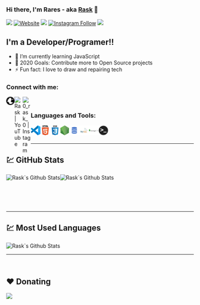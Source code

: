 ### Hi there, I'm Rares - aka [Rask][website] 👋

![](https://img.shields.io/badge/OS-Linux-informational?style=for-the-badge&logo=linux&logoColor=white&color=red)
[![Website](https://img.shields.io/website?label=Rask.tk&style=for-the-badge&url=https%3A%2F%2Frask.tk)](https://rask.tk)
![](https://img.shields.io/badge/Shell-Bash-informational?style=for-the-badge&logo=gnu-bash&logoColor=white&color=red)
[![Instagram Follow](https://img.shields.io/badge/Instagram-E4405F?style=for-the-badge&logo=instagram&logoColor=white)](https://www.instagram.com/0_rask_0/)
[![](https://img.shields.io/badge/YouTube-FF0000?style=for-the-badge&logo=youtube&logoColor=white)](https://www.youtube.com/channel/UC1eYZ-3az-5t2EA6tUnP92g)

## I'm a Developer/Programer!!

- 🌱 I’m currently learning JavaScript 
- 🥅 2020 Goals: Contribute more to Open Source projects
- ⚡ Fun fact: I love to draw and repairing tech

### Connect with me:

[<img align="left" alt="rask.tk" width="22px" src="https://raw.githubusercontent.com/iconic/open-iconic/master/svg/globe.svg" />][website]
[<img align="left" alt="Rask | YouTube" width="22px" src="https://cdn.jsdelivr.net/npm/simple-icons@v3/icons/youtube.svg" />][youtube]
[<img align="left" alt="0_rask_0 | Instagram" width="22px" src="https://cdn.jsdelivr.net/npm/simple-icons@v3/icons/instagram.svg" />][instagram]

<br />

### Languages and Tools:

<img align="left" alt="" width="26px" src="https://raw.githubusercontent.com/github/explore/80688e429a7d4ef2fca1e82350fe8e3517d3494d/topics/visual-studio-code/visual-studio-code.png" />
<img align="left" alt="" width="26px" src="https://raw.githubusercontent.com/github/explore/80688e429a7d4ef2fca1e82350fe8e3517d3494d/topics/html/html.png" />
<img align="left" alt="" width="26px" src="https://raw.githubusercontent.com/github/explore/80688e429a7d4ef2fca1e82350fe8e3517d3494d/topics/css/css.png" />
<img align="left" alt="Node.js" width="26px" src="https://raw.githubusercontent.com/github/explore/80688e429a7d4ef2fca1e82350fe8e3517d3494d/topics/nodejs/nodejs.png" />
<img align="left" alt="SQL" width="26px" src="https://raw.githubusercontent.com/github/explore/80688e429a7d4ef2fca1e82350fe8e3517d3494d/topics/sql/sql.png" />
<img align="left" alt="MySQL" width="26px" src="https://raw.githubusercontent.com/github/explore/80688e429a7d4ef2fca1e82350fe8e3517d3494d/topics/mysql/mysql.png" />
<img align="left" alt="MongoDB" width="26px" src="https://raw.githubusercontent.com/github/explore/80688e429a7d4ef2fca1e82350fe8e3517d3494d/topics/mongodb/mongodb.png" />
<img align="left" alt="" width="26px" src="https://raw.githubusercontent.com/github/explore/80688e429a7d4ef2fca1e82350fe8e3517d3494d/topics/terminal/terminal.png" />

<br />
<br />

---
## :chart: GitHub Stats


<img align="left" alt="Rask`s Github Stats" src="https://github-readme-streak-stats.herokuapp.com/?user=Rask-yo" />
<img align="left" alt="Rask`s Github Stats" src="https://github-readme-stats.vercel.app/api?username=Rask-yo&show_icons=true&hide_border=true" />

<br />
<br />
<br />
<br />
<br />

---



## :chart: Most Used Languages

<img align="center" alt="Rask`s Github Stats" src="https://github-readme-stats.vercel.app/api/top-langs/?username=Rask-yo" />


<br />

---

<br />

## ❤ Donating

[![](https://img.shields.io/badge/PayPal-00457C?style=for-the-badge&logo=paypal&logoColor=white)](https://www.paypal.com/paypalme/raskyo)

<br />




[website]: https://rask.tk
[youtube]: https://www.youtube.com/channel/UC1eYZ-3az-5t2EA6tUnP92g
[instagram]: https://instagram.com/0_rask_0
